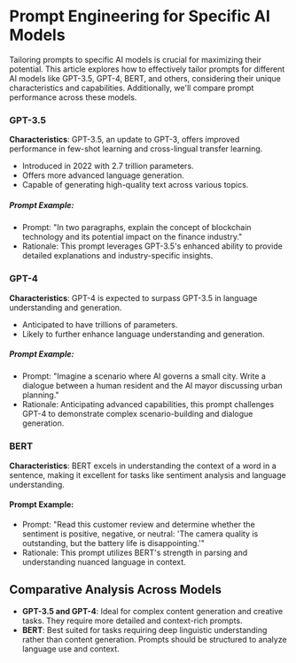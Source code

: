 # Prompt Engineering for Specific AI Models

Tailoring prompts to specific AI models is crucial for maximizing their potential. This article explores how to effectively tailor prompts for different AI models like GPT-3.5, GPT-4, BERT, and others, considering their unique characteristics and capabilities. Additionally, we'll compare prompt performance across these models.

### GPT-3.5
**Characteristics**: GPT-3.5, an update to GPT-3, offers improved performance in few-shot learning and cross-lingual transfer learning.
- Introduced in 2022 with 2.7 trillion parameters.
- Offers more advanced language generation.
- Capable of generating high-quality text across various topics.

##### Prompt Example:

 - Prompt: "In two paragraphs, explain the concept of blockchain technology and its potential impact on the finance industry."
 - Rationale: This prompt leverages GPT-3.5's enhanced ability to provide detailed explanations and industry-specific insights.

### GPT-4
**Characteristics**: GPT-4 is expected to surpass GPT-3.5 in language understanding and generation.
- Anticipated to have trillions of parameters.
- Likely to further enhance language understanding and generation.

##### Prompt Example:

 - Prompt: "Imagine a scenario where AI governs a small city. Write a dialogue between a human resident and the AI mayor discussing urban planning."
 - Rationale: Anticipating advanced capabilities, this prompt challenges GPT-4 to demonstrate complex scenario-building and dialogue generation.

### BERT
**Characteristics**: BERT excels in understanding the context of a word in a sentence, making it excellent for tasks like sentiment analysis and language understanding.

#### Prompt Example:

 - Prompt: "Read this customer review and determine whether the sentiment is positive, negative, or neutral: 'The camera quality is outstanding, but the battery life is disappointing.'"
 - Rationale: This prompt utilizes BERT's strength in parsing and understanding nuanced language in context.

## Comparative Analysis Across Models

- **GPT-3.5 and GPT-4**: Ideal for complex content generation and creative tasks. They require more detailed and context-rich prompts.
- **BERT**: Best suited for tasks requiring deep linguistic understanding rather than content generation. Prompts should be structured to analyze language use and context.
